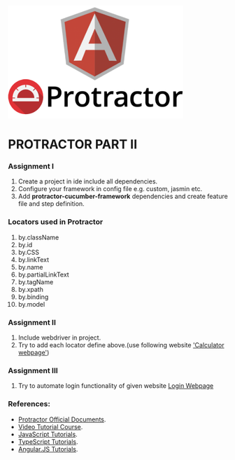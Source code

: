 ![Protractor](./images/protractorLogo.png)
# PROTRACTOR PART II

### Assignment I

1. Create a project in ide include all dependencies.
2. Configure your framework in config file e.g. custom, jasmin etc.
3. Add **protractor-cucumber-framework** dependencies and create feature file and step definition.


### Locators used in Protractor 

1. by.className
2. by.id
3. by.CSS
4. by.linkText
5. by.name
6. by.partialLinkText
7. by.tagName
8. by.xpath
9. by.binding
10. by.model

### Assignment II

1. Include webdriver in project.
2. Try to add each locator define above.(use following website ['Calculator webpage'](http://juliemr.github.io/protractor-demo/))

### Assignment III

1. Try to automate login functionality of given website [Login Webpage](https://www.globalsqa.com/angularJs-protractor/registration-login-example/#/login)


### References:

- [Protractor Official Documents](https://www.protractortest.org/#/).
- [Video Tutorial Course](https://www.udemy.com/course/protractor-tutorial/).
- [JavaScript Tutorials](https://www.w3schools.com/js/).
- [TypeScript Tutorials](https://www.tutorialspoint.com/typescript/index.htm).
- [Angular.JS Tutorials](https://www.w3schools.com/angular/).



